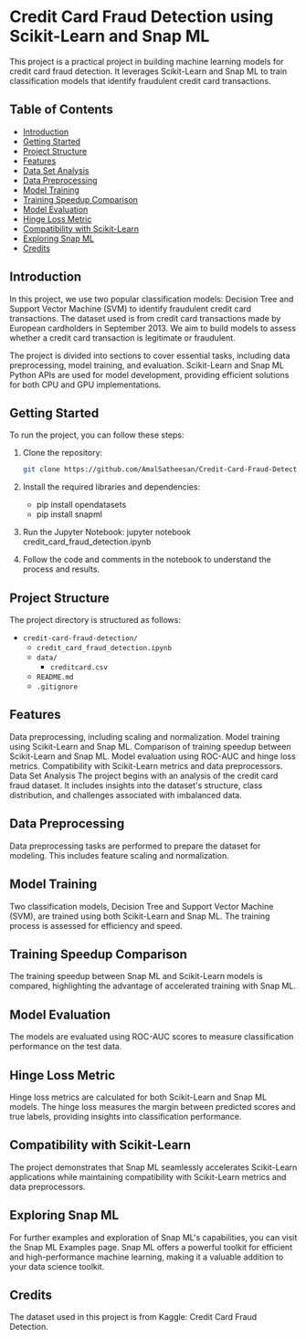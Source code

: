 # Credit Card Fraud Detection using Scikit-Learn and Snap ML

This project is a practical project in building machine learning models for credit card fraud detection. It leverages Scikit-Learn and Snap ML to train classification models that identify fraudulent credit card transactions.

## Table of Contents

- [Introduction](#introduction)
- [Getting Started](#getting-started)
- [Project Structure](#project-structure)
- [Features](#features)
- [Data Set Analysis](#data-set-analysis)
- [Data Preprocessing](#data-preprocessing)
- [Model Training](#model-training)
- [Training Speedup Comparison](#training-speedup-comparison)
- [Model Evaluation](#model-evaluation)
- [Hinge Loss Metric](#hinge-loss-metric)
- [Compatibility with Scikit-Learn](#compatibility-with-scikit-learn)
- [Exploring Snap ML](#exploring-snap-ml)
- [Credits](#credits)


## Introduction

In this project, we use two popular classification models: Decision Tree and Support Vector Machine (SVM) to identify fraudulent credit card transactions. The dataset used is from credit card transactions made by European cardholders in September 2013. We aim to build models to assess whether a credit card transaction is legitimate or fraudulent.

The project is divided into sections to cover essential tasks, including data preprocessing, model training, and evaluation. Scikit-Learn and Snap ML Python APIs are used for model development, providing efficient solutions for both CPU and GPU implementations.

## Getting Started

To run the project, you can follow these steps:

1. Clone the repository:

   ```bash
   git clone https://github.com/AmalSatheesan/Credit-Card-Fraud-Detection

2. Install the required libraries and dependencies:
    
    * pip install opendatasets
    * pip install snapml

    
3. Run the Jupyter Notebook:
    jupyter notebook credit_card_fraud_detection.ipynb

4. Follow the code and comments in the notebook to understand the process and results.

## Project Structure

The project directory is structured as follows:

- `credit-card-fraud-detection/`
  - `credit_card_fraud_detection.ipynb`
  - `data/`
    - `creditcard.csv`
  - `README.md`
  - `.gitignore`


## Features
Data preprocessing, including scaling and normalization.
Model training using Scikit-Learn and Snap ML.
Comparison of training speedup between Scikit-Learn and Snap ML.
Model evaluation using ROC-AUC and hinge loss metrics.
Compatibility with Scikit-Learn metrics and data preprocessors.
Data Set Analysis
The project begins with an analysis of the credit card fraud dataset. It includes insights into the dataset's structure, class distribution, and challenges associated with imbalanced data.

## Data Preprocessing
Data preprocessing tasks are performed to prepare the dataset for modeling. This includes feature scaling and normalization.

## Model Training
Two classification models, Decision Tree and Support Vector Machine (SVM), are trained using both Scikit-Learn and Snap ML. The training process is assessed for efficiency and speed.

## Training Speedup Comparison
The training speedup between Snap ML and Scikit-Learn models is compared, highlighting the advantage of accelerated training with Snap ML.

## Model Evaluation
The models are evaluated using ROC-AUC scores to measure classification performance on the test data.

## Hinge Loss Metric
Hinge loss metrics are calculated for both Scikit-Learn and Snap ML models. The hinge loss measures the margin between predicted scores and true labels, providing insights into classification performance.

## Compatibility with Scikit-Learn
The project demonstrates that Snap ML seamlessly accelerates Scikit-Learn applications while maintaining compatibility with Scikit-Learn metrics and data preprocessors.

## Exploring Snap ML
For further examples and exploration of Snap ML's capabilities, you can visit the Snap ML Examples page. Snap ML offers a powerful toolkit for efficient and high-performance machine learning, making it a valuable addition to your data science toolkit.

## Credits
The dataset used in this project is from Kaggle: Credit Card Fraud Detection.
